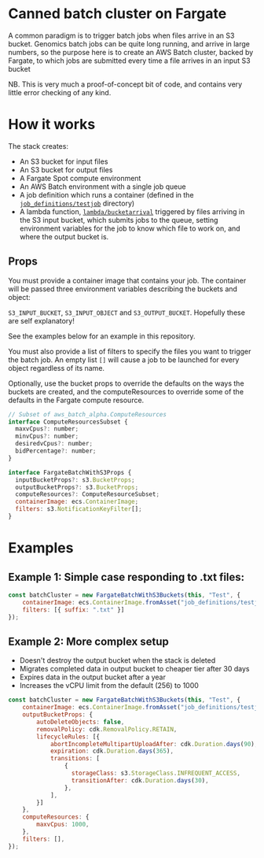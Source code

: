 # Canned batch cluster on Fargate

A common paradigm is to trigger batch jobs when files arrive in an S3 bucket.
Genomics batch jobs can be quite long running, and arrive in large numbers,
so the purpose here is to create an AWS Batch cluster, backed by Fargate,
to which jobs are submitted every time a file arrives in an input S3 bucket

NB.  This is very much a proof-of-concept bit of code, and contains very little error checking of any kind.

# How it works

The stack creates:
* An S3 bucket for input files
* An S3 bucket for output files
* A Fargate Spot compute environment
* An AWS Batch environment with a single job queue
* A job definition which runs a container (defined in the [`job_definitions/testjob`](job_definitions/testjob) directory)
* A lambda function, [`lambda/bucketarrival`](lambda/bucketarrival/bucketarrival.js) triggered by files arriving in the S3 input bucket, which submits jobs to the queue, setting environment variables for the job to know which file to work on, and where the output bucket is.

## Props

You must provide a container image that contains your job.  The container
will be passed three environment variables describing the buckets and object:

`S3_INPUT_BUCKET`, `S3_INPUT_OBJECT` and `S3_OUTPUT_BUCKET`.  Hopefully these
are self explanatory!

See the examples below for an example in this repository.

You must also provide a list of filters to specify the files you want to trigger the batch job.   An empty list `[]` will cause a job to be launched for every
object regardless of its name.

Optionally, use the bucket props to override the defaults on the ways the buckets are created, and the computeResources to override some of the defaults in the Fargate compute resource.

```javascript
// Subset of aws_batch_alpha.ComputeResources
interface ComputeResourcesSubset {
  maxvCpus?: number;
  minvCpus?: number;
  desiredvCpus?: number;
  bidPercentage?: number;
}

interface FargateBatchWithS3Props {
  inputBucketProps?: s3.BucketProps;
  outputBucketProps?: s3.BucketProps;
  computeResources?: ComputeResourceSubset;
  containerImage: ecs.ContainerImage;
  filters: s3.NotificationKeyFilter[];
}
```
# Examples
## Example 1:  Simple case responding to .txt files:

```javascript
const batchCluster = new FargateBatchWithS3Buckets(this, "Test", {
    containerImage: ecs.ContainerImage.fromAsset("job_definitions/testjob"),
    filters: [{ suffix: ".txt" }]
});
```

## Example 2:  More complex setup

* Doesn't destroy the output bucket when the stack is deleted
* Migrates completed data in output bucket to cheaper tier after 30 days
* Expires data in the output bucket after a year
* Increases the vCPU limit from the default (256) to 1000
    
```javascript
const batchCluster = new FargateBatchWithS3Buckets(this, "Test", {
    containerImage: ecs.ContainerImage.fromAsset("job_definitions/testjob"),
    outputBucketProps: {
        autoDeleteObjects: false,
        removalPolicy: cdk.RemovalPolicy.RETAIN,
        lifecycleRules: [{
            abortIncompleteMultipartUploadAfter: cdk.Duration.days(90),
            expiration: cdk.Duration.days(365),
            transitions: [
                {
                  storageClass: s3.StorageClass.INFREQUENT_ACCESS,
                  transitionAfter: cdk.Duration.days(30),
                }, 
            ],
        }]
    },
    computeResources: {
        maxvCpus: 1000,
    },
    filters: [],
});
```
